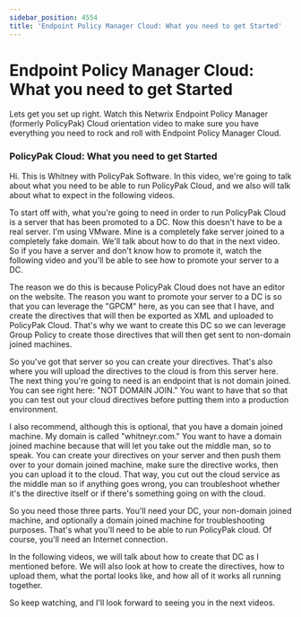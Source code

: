 ```yaml
---
sidebar_position: 4554
title: 'Endpoint Policy Manager Cloud: What you need to get Started'
---
```


# Endpoint Policy Manager Cloud: What you need to get Started

Lets get you set up right. Watch this Netwrix Endpoint Policy Manager (formerly PolicyPak) Cloud orientation video to make sure you have everything you need to rock and roll with Endpoint Policy Manager Cloud.

### PolicyPak Cloud: What you need to get Started

Hi. This is Whitney with PolicyPak Software. In this video, we're going to talk about what you need to be able to run PolicyPak Cloud, and we also will talk about what to expect in the following videos.

To start off with, what you're going to need in order to run PolicyPak Cloud is a server that has been promoted to a DC. Now this doesn't have to be a real server. I'm using VMware. Mine is a completely fake server joined to a completely fake domain. We'll talk about how to do that in the next video. So if you have a server and don't know how to promote it, watch the following video and you'll be able to see how to promote your server to a DC.

The reason we do this is because PolicyPak Cloud does not have an editor on the website. The reason you want to promote your server to a DC is so that you can leverage the "GPCM" here, as you can see that I have, and create the directives that will then be exported as XML and uploaded to PolicyPak Cloud. That's why we want to create this DC so we can leverage Group Policy to create those directives that will then get sent to non-domain joined machines.

So you've got that server so you can create your directives. That's also where you will upload the directives to the cloud is from this server here. The next thing you're going to need is an endpoint that is not domain joined. You can see right here: "NOT DOMAIN JOIN." You want to have that so that you can test out your cloud directives before putting them into a production environment.

I also recommend, although this is optional, that you have a domain joined machine. My domain is called "whitneyr.com." You want to have a domain joined machine because that will let you take out the middle man, so to speak. You can create your directives on your server and then push them over to your domain joined machine, make sure the directive works, then you can upload it to the cloud. That way, you cut out the cloud service as the middle man so if anything goes wrong, you can troubleshoot whether it's the directive itself or if there's something going on with the cloud.

So you need those three parts. You'll need your DC, your non-domain joined machine, and optionally a domain joined machine for troubleshooting purposes. That's what you'll need to be able to run PolicyPak cloud. Of course, you'll need an Internet connection.

In the following videos, we will talk about how to create that DC as I mentioned before. We will also look at how to create the directives, how to upload them, what the portal looks like, and how all of it works all running together.

So keep watching, and I'll look forward to seeing you in the next videos.